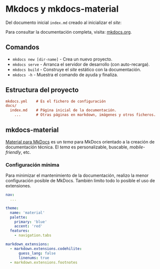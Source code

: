 # Mkdocs y mkdocs-material

Del documento inicial `index.md` creado al inicializar el *site*:

Para consultar la documentación completa, visita: [mkdocs.org](https://www.mkdocs.org).

## Comandos

* `mkdocs new [dir-name]` - Crea un nuevo proyecto.
* `mkdocs serve` - Arranca el servidor de desarrollo (con auto-recarga).
* `mkdocs build` - Construye el *site* estático con la documentación.
* `mkdocs -h` - Muestra el comando de ayuda y finaliza.

## Estructura del proyecto

```ini
mkdocs.yml    # Es el fichero de configuración
docs/
  index.md    # Página inicial de la documentación.
    ...       # Otras páginas en markdown, imágenes y otros ficheros.
```

## mkdocs-material

[Material para MkDocs](https://squidfunk.github.io/mkdocs-material/) es un *tema* para MkDocs orientado a la creación de documentación técnica. El *tema* es personalizable, buscable, *mobile-friendly*, etc.

### Configuración mínima

Para minimizar el mantenimiento de la documentación, realizo la menor configuración posible de MkDocs. También limito todo lo posible el uso de extensiones.

```yaml
nav:
  ...

theme:
  name: 'material'
  palette:
    primary: 'blue'
    accent: 'red'
  features:
    - navigation.tabs

markdown_extensions:
  - markdown.extensions.codehilite:
      guess_lang: false
      linenums: true
  - markdown.extensions.footnotes
```
